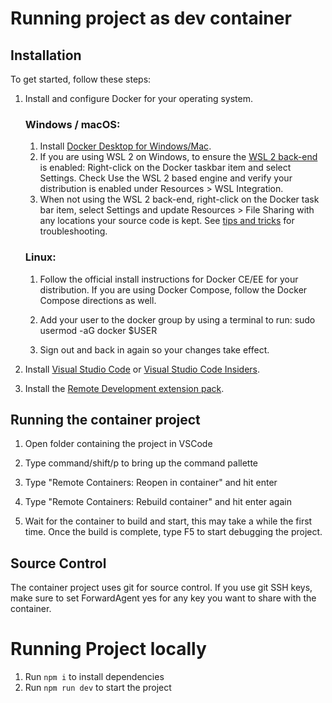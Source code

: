# Running project as dev container
## Installation 

To get started, follow these steps:

1. Install and configure Docker for your operating system.
	### Windows / macOS:
	1. Install [Docker Desktop for Windows/Mac](https://www.docker.com/products/docker-desktop).
	2. If you are using WSL 2 on Windows, to ensure the [WSL 2 back-end](https://aka.ms/vscode-remote/containers/docker-wsl2) is enabled: Right-click on the Docker taskbar item and select Settings. Check Use the WSL 2 based engine and verify your distribution is enabled under Resources > WSL Integration.
	3. When not using the WSL 2 back-end, right-click on the Docker task bar item, select Settings and update Resources > File Sharing with any locations your source code is kept. See [tips and tricks](https://code.visualstudio.com/docs/remote/troubleshooting#_container-tips) for troubleshooting.

	### Linux:
	1. Follow the official install instructions for Docker CE/EE for your distribution. If you are using Docker Compose, follow the Docker Compose directions as well.

	2. Add your user to the docker group by using a terminal to run: sudo usermod -aG docker $USER

	3. Sign out and back in again so your changes take effect.
 
2. Install [Visual Studio Code](https://code.visualstudio.com/) or [Visual Studio Code Insiders](https://code.visualstudio.com/insiders/).

3. Install the [Remote Development extension pack](https://aka.ms/vscode-remote/download/extension).

## Running the container project

1. Open folder containing the project in VSCode

2. Type command/shift/p to bring up the command pallette

3. Type "Remote Containers: Reopen in container" and hit enter

4. Type "Remote Containers: Rebuild container" and hit enter again

4. Wait for the container to build and start, this may take a while the first time. Once the 
build is complete, type F5 to start debugging the project.

## Source Control
The container project uses git for source control. If you use git SSH keys, make sure to set ForwardAgent yes for any key you want to share with the container.

# Running Project locally
1. Run ```npm i``` to install dependencies
2. Run ```npm run dev``` to start the project